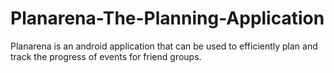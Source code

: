 # Planarena-The-Planning-Application
Planarena is an android application that can be used to efficiently plan and track the progress of events for friend groups.
